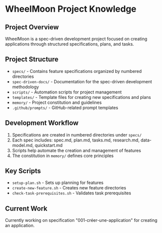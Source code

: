 # WheelMoon Project Knowledge

## Project Overview
WheelMoon is a spec-driven development project focused on creating applications through structured specifications, plans, and tasks.

## Project Structure
- `specs/` - Contains feature specifications organized by numbered directories
- `spec-driven-docs/` - Documentation for the spec-driven development methodology
- `scripts/` - Automation scripts for project management
- `templates/` - Template files for creating new specifications and plans
- `memory/` - Project constitution and guidelines
- `.github/prompts/` - GitHub-related prompt templates

## Development Workflow
1. Specifications are created in numbered directories under `specs/`
2. Each spec includes: spec.md, plan.md, tasks.md, research.md, data-model.md, quickstart.md
3. Scripts help automate the creation and management of features
4. The constitution in `memory/` defines core principles

## Key Scripts
- `setup-plan.sh` - Sets up planning for features
- `create-new-feature.sh` - Creates new feature directories
- `check-task-prerequisites.sh` - Validates task prerequisites

## Current Work
Currently working on specification "001-créer-une-application" for creating an application.
